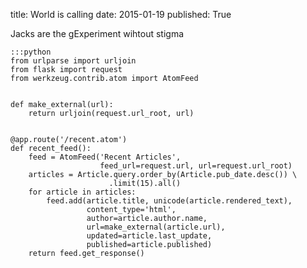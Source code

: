 title: World is calling
date: 2015-01-19
published: True

Jacks are the gExperiment wihtout stigma

    :::python
    from urlparse import urljoin
    from flask import request
    from werkzeug.contrib.atom import AtomFeed
    
    
    def make_external(url):
        return urljoin(request.url_root, url)
    
    
    @app.route('/recent.atom')
    def recent_feed():
        feed = AtomFeed('Recent Articles',
                        feed_url=request.url, url=request.url_root)
        articles = Article.query.order_by(Article.pub_date.desc()) \
                          .limit(15).all()
        for article in articles:
            feed.add(article.title, unicode(article.rendered_text),
                     content_type='html',
                     author=article.author.name,
                     url=make_external(article.url),
                     updated=article.last_update,
                     published=article.published)
        return feed.get_response()